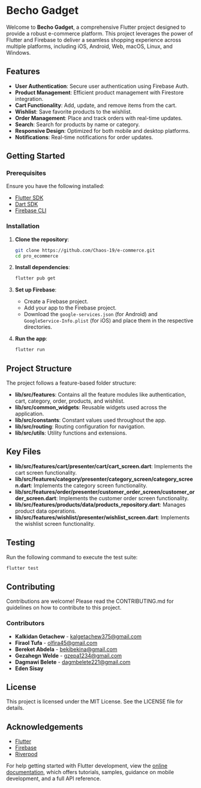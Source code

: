 # Becho Gadget

Welcome to **Becho Gadget**, a comprehensive Flutter project designed to provide a robust e-commerce platform. This project leverages the power of Flutter and Firebase to deliver a seamless shopping experience across multiple platforms, including iOS, Android, Web, macOS, Linux, and Windows.

## Features

- **User Authentication**: Secure user authentication using Firebase Auth.
- **Product Management**: Efficient product management with Firestore integration.
- **Cart Functionality**: Add, update, and remove items from the cart.
- **Wishlist**: Save favorite products to the wishlist.
- **Order Management**: Place and track orders with real-time updates.
- **Search**: Search for products by name or category.
- **Responsive Design**: Optimized for both mobile and desktop platforms.
- **Notifications**: Real-time notifications for order updates.

## Getting Started

### Prerequisites

Ensure you have the following installed:

- [Flutter SDK](https://flutter.dev/docs/get-started/install)
- [Dart SDK](https://dart.dev/get-dart)
- [Firebase CLI](https://firebase.google.com/docs/cli)

### Installation

1. **Clone the repository**:

   ```sh
   git clone https://github.com/Chaos-19/e-commerce.git
   cd pro_ecommerce
   ```

2. **Install dependencies**:

   ```sh
   flutter pub get
   ```

3. **Set up Firebase**:

   - Create a Firebase project.
   - Add your app to the Firebase project.
   - Download the `google-services.json` (for Android) and `GoogleService-Info.plist` (for iOS) and place them in the respective directories.

4. **Run the app**:
   ```sh
   flutter run
   ```

## Project Structure

The project follows a feature-based folder structure:

- **lib/src/features**: Contains all the feature modules like authentication, cart, category, order, products, and wishlist.
- **lib/src/common_widgets**: Reusable widgets used across the application.
- **lib/src/constants**: Constant values used throughout the app.
- **lib/src/routing**: Routing configuration for navigation.
- **lib/src/utils**: Utility functions and extensions.

## Key Files

- **lib/src/features/cart/presenter/cart/cart_screen.dart**: Implements the cart screen functionality.
- **lib/src/features/category/presenter/category_screen/category_screen.dart**: Implements the category screen functionality.
- **lib/src/features/order/presenter/customer_order_screen/customer_order_screen.dart**: Implements the customer order screen functionality.
- **lib/src/features/products/data/products_repository.dart**: Manages product data operations.
- **lib/src/features/wishlist/presenter/wishlist_screen.dart**: Implements the wishlist screen functionality.

## Testing

Run the following command to execute the test suite:

```sh
flutter test
```

## Contributing

Contributions are welcome! Please read the CONTRIBUTING.md for guidelines on how to contribute to this project.

### Contributors

- **Kalkidan Getachew** - [kalgetachew375@gmail.com](mailto:kalgetachew375@gmail.com)
- **Firaol Tufa** - [olfira45@gmail.com](mailto:olfira45@gmail.com)
- **Bereket Abdela** - [bekibekina@gmail.com](mailto:bekibekina@gmail.com)
- **Gezahegn Welde** - [gzepa1234@gmail.com](mailto:gzepa1234@gmail.com)
- **Dagmawi Belete** - [dagmbelete221@gmail.com](mailto:dagmbelete221@gmail.com)
- **Eden Sisay**

## License

This project is licensed under the MIT License. See the LICENSE file for details.

## Acknowledgements

- [Flutter](https://flutter.dev/)
- [Firebase](https://firebase.google.com/)
- [Riverpod](https://riverpod.dev/)

For help getting started with Flutter development, view the [online documentation](https://docs.flutter.dev/), which offers tutorials, samples, guidance on mobile development, and a full API reference.
